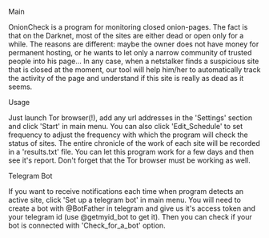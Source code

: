 Main

OnionCheck is a program for monitoring closed onion-pages. The fact is that on the Darknet, most of the sites 
are either dead or open only for a while. The reasons are different: maybe the owner does not have money for 
permanent hosting, or he wants to let only a narrow community of trusted people into his page... 
In any case, when a netstalker finds a suspicious site that is closed at the moment, our tool will help him/her
to automatically track the activity of the page and understand if this site is really as dead as it seems.

Usage

Just launch Tor browser(!), add any url addresses in the 'Settings' section and click 'Start' in main menu. 
You can also click 'Edit_Schedule' to set frequency to adjust the frequency with which the program will check the status of sites.
The entire chronicle of the work of each site will be recorded in a 'results.txt' file. You can let this program work for a few days
and then see it's report. Don't forget that the Tor browser must be working as well.

Telegram Bot

If you want to receive notifications each time when program detects an active site, 
click 'Set up a telegram bot' in main menu. You will need to create a bot with @BotFather 
in telegram and give us it's access token and your telegram id (use @getmyid_bot to get it).
Then you can check if your bot is connected with 'Check_for_a_bot' option.

